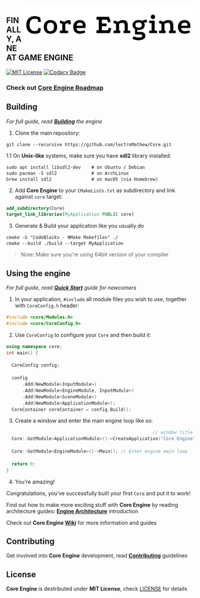 <img alt="Core Engine" height=110 align="right" valign="middle" src="CoreLogo.png">

## FINALLY, A NEAT GAME ENGINE

[![MIT License](https://img.shields.io/badge/license-MIT-brightgreen)](LICENSE)
[![Codacy Badge](https://app.codacy.com/project/badge/Grade/358e19c958144c918940a8f1a1ad7f6f)](https://www.codacy.com/gh/lectroMathew/Core/dashboard?utm_source=github.com&amp;utm_medium=referral&amp;utm_content=lectroMathew/Core&amp;utm_campaign=Badge_Grade)

### Check out **[Core Engine Roadmap](https://github.com/lectroMathew/Core/projects/1)**


## Building 
_For full guide, read **[Building](https://github.com/lectroMathew/Core/wiki/Building-Core-Engine)** the engine_
1. Clone the main repository:
```
git clone --recursive https://github.com/lectroMathew/Core.git
```
1.1 On **Unix-like** systems, make sure you have **sdl2** library installed:
```
sudo apt install libsdl2-dev    # on Ubuntu / Debian
sudo pacman -S sdl2             # on ArchLinux
brew install sdl2               # on macOS (via Homebrew)
```
2. Add **Core Engine** to your `CMakeLists.txt` as subdirectory and link against `core` target:
```cmake
add_subdirectory(Core)
target_link_libraries(MyApplication PUBLIC core)
```
3. Generate & Build your application like you usually do
```
cmake -G "CodeBlocks - NMake Makefiles" ./
cmake --build ./build --target MyApplication
```
> Note: Make sure you're using 64bit version of your compiler


## Using the engine
_For full guide, read **[Quick Start](https://github.com/lectroMathew/Core/wiki/Quick-Start-guide)** guide for newcomers_
1. In your application, `#include` all module files you wish to use, together with `CoreConfig.h` header:
````c++
#include <core/Modules.h>
#include <core/CoreConfig.h>
````
2. Use `CoreConfig` to configure your `Core` and then build it:
```c++
using namespace core;
int main() {
    
  CoreConfig config;

  config
      .Add(NewModule<InputModule>)
      .Add(NewModule<EngineModule, InputModule>)
      .Add(NewModule<SceneModule>)
      .Add(NewModule<ApplicationModule>);
  CoreContainer coreContainer = config.Build();
```
3. Create a window and enter the main engine loop like so:
```c++
                                                       // window title     x, y, w,    h
  Core::GetModule<ApplicationModule>()->CreateApplication("Core Engine", { 0, 0, 1280, 720 });

  Core::GetModule<EngineModule>()->Main(); // Enter engine main loop

  return 0;
}
```
4. You're amazing!   

Congratulations, you've successfully built your first `Core` and put it to work!   

Find out how to make more exciting stuff with **Core Engine** by reading architecture guides: **[Engine Architecture](https://github.com/lectroMathew/Core/wiki/Architecture)** introduction

Check out **Core Engine [Wiki](https://github.com/lectroMathew/Core/wiki)** for more information and guides

## Contributing
Get involved into **Core Engine** development, read **[Contributing](https://github.com/lectroMathew/Core/wiki/Contributing)** guidelines

## License
**Core Engine** is destributed under **MIT License**, check [LICENSE](LICENSE) for details

<br>
<br>